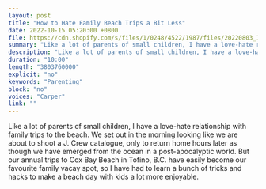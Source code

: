 ```yaml
---
layout: post
title: "How to Hate Family Beach Trips a Bit Less"
date: 2022-10-15 05:20:00 +0800
file: https://cdn.shopify.com/s/files/1/0248/4522/1987/files/20220803_1.mp3?v=1659491743
summary: "Like a lot of parents of small children, I have a love-hate relationship with family trips to the beach. We set out in the morning looking like we are about to shoot a J. Crew catalogue, only to return home hours later as though we have emerged from the ocean in a post-apocalyptic world. But our annual trips to Cox Bay Beach in Tofino, B.C. have easily become our favourite family vacay spot, so I have had to learn a bunch of tricks and hacks to make a beach day with kids a lot more enjoyable."
description: "Like a lot of parents of small children, I have a love-hate relationship with family trips to the beach. We set out in the morning looking like we are about to shoot a J. Crew catalogue, only to return home hours later as though we have emerged from the ocean in a post-apocalyptic world. But our annual trips to Cox Bay Beach in Tofino, B.C. have easily become our favourite family vacay spot, so I have had to learn a bunch of tricks and hacks to make a beach day with kids a lot more enjoyable."
duration: "10:00"
length: "3803760000"
explicit: "no"
keywords: "Parenting"
block: "no"
voices: "Carper"
link: ""
---
```


Like a lot of parents of small children, I have a love-hate relationship with family trips to the beach. We set out in the morning looking like we are about to shoot a J. Crew catalogue, only to return home hours later as though we have emerged from the ocean in a post-apocalyptic world. But our annual trips to Cox Bay Beach in Tofino, B.C. have easily become our favourite family vacay spot, so I have had to learn a bunch of tricks and hacks to make a beach day with kids a lot more enjoyable.
